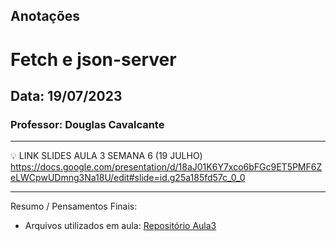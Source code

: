 ## Anotações

# Fetch e json-server

## Data: 19/07/2023

### Professor: Douglas Cavalcante

---

💡 LINK SLIDES AULA 3 SEMANA 6 (19 JULHO)
https://docs.google.com/presentation/d/18aJ01K6Y7xco6bFGc9ET5PMF6ZeLWCpwUDmng3Na18U/edit#slide=id.g25a185fd57c_0_0

---

Resumo / Pensamentos Finais:

- Arquivos utilizados em aula: [Repositório Aula3](https://github.com/vdr3w/aulasdevinhouse/tree/main/semana6/aula3)
